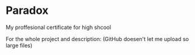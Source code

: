 # Paradox
My proffesional certificate for high shcool

For the whole project and description: 
(GitHub doesen't let me upload so large files)
